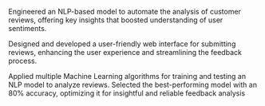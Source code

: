 Engineered an NLP-based model to automate the analysis of customer reviews, offering key insights that
boosted understanding of user sentiments.

Designed and developed a user-friendly web interface for submitting reviews, enhancing the user
experience and streamlining the feedback process.

Applied multiple Machine Learning algorithms for training and testing an NLP model to analyze reviews.
Selected the best-performing model with an 80% accuracy, optimizing it for insightful and reliable feedback
analysis
